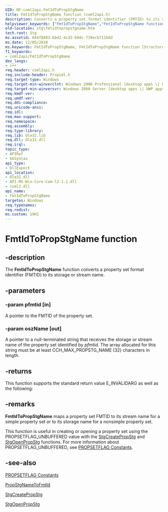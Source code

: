 ```yaml
---
UID: NF:coml2api.FmtIdToPropStgName
title: FmtIdToPropStgName function (coml2api.h)
description: Converts a property set format identifier (FMTID) to its storage or stream name.helpviewer_keywords: ["FmtIdToPropStgName","FmtIdToPropStgName function [Structured Storage]","_stg_fmtidtopropstgname","coml2api/FmtIdToPropStgName","stg.fmtidtopropstgname"]
old-location: stg\fmtidtopropstgname.htm
tech.root: Stg
ms.assetid: 044f8883-bbd2-4cd3-b9dc-739ecb711bdd
ms.date: 12/05/2018
ms.keywords: FmtIdToPropStgName, FmtIdToPropStgName function [Structured Storage], _stg_fmtidtopropstgname, coml2api/FmtIdToPropStgName, stg.fmtidtopropstgname
f1_keywords:
- coml2api/FmtIdToPropStgName
dev_langs:
- c++
req.header: coml2api.h
req.include-header: Propidl.h
req.target-type: Windows
req.target-min-winverclnt: Windows 2000 Professional [desktop apps \| UWP apps]
req.target-min-winversvr: Windows 2000 Server [desktop apps \| UWP apps]
req.kmdf-ver: 
req.umdf-ver: 
req.ddi-compliance: 
req.unicode-ansi: 
req.idl: 
req.max-support: 
req.namespace: 
req.assembly: 
req.type-library: 
req.lib: Ole32.lib
req.dll: Ole32.dll
req.irql: 
topic_type:
- APIRef
- kbSyntax
api_type:
- DllExport
api_location:
- Ole32.dll
- API-MS-Win-Core-Com-l2-1-1.dll
- coml2.dll
api_name:
- FmtIdToPropStgName
targetos: Windows
req.typenames: 
req.redist: 
ms.custom: 19H1
---
```


# FmtIdToPropStgName function


## -description


The <b>FmtIdToPropStgName</b> function converts a property set format identifier (FMTID) to its storage or stream name.


## -parameters




### -param pfmtid [in]

A pointer to the FMTID of the property set.


### -param oszName [out]

A pointer to a null-terminated string that receives the storage or stream name of the property set identified by <i>pfmtid</i>. The array allocated for this string must be at least CCH_MAX_PROPSTG_NAME (32) characters in length.


## -returns



This function supports the standard return value E_INVALIDARG as well as the following:




## -remarks



<b>FmtIdToPropStgName</b> maps a property set FMTID to its stream name for a simple property set or to its storage name for a nonsimple property set.

This function is useful in creating or opening a property set using the PROPSETFLAG_UNBUFFERED value with the 
<a href="https://docs.microsoft.com/windows/desktop/api/coml2api/nf-coml2api-stgcreatepropstg">StgCreatePropStg</a> and 
<a href="https://docs.microsoft.com/windows/desktop/api/coml2api/nf-coml2api-stgopenpropstg">StgOpenPropStg</a> functions. For more information about PROPSETFLAG_UNBUFFERED, see <a href="https://docs.microsoft.com/windows/desktop/Stg/propsetflag-constants">PROPSETFLAG Constants</a>.




## -see-also




<a href="https://docs.microsoft.com/windows/desktop/Stg/propsetflag-constants">PROPSETFLAG Constants</a>



<a href="https://docs.microsoft.com/windows/desktop/api/coml2api/nf-coml2api-propstgnametofmtid">PropStgNameToFmtId</a>



<a href="https://docs.microsoft.com/windows/desktop/api/coml2api/nf-coml2api-stgcreatepropstg">StgCreatePropStg</a>



<a href="https://docs.microsoft.com/windows/desktop/api/coml2api/nf-coml2api-stgopenpropstg">StgOpenPropStg</a>
 

 

